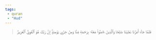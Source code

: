 ```yaml
---
tags: 
 - quran 
 - "Hud"
---
```


> فَلَمَّا جَآءَ أَمۡرُنَا نَجَّيۡنَا صَٰلِحٗا وَٱلَّذِينَ ءَامَنُواْ مَعَهُۥ بِرَحۡمَةٖ مِّنَّا وَمِنۡ خِزۡيِ يَوۡمِئِذٍۚ إِنَّ رَبَّكَ هُوَ ٱلۡقَوِيُّ ٱلۡعَزِيزُ
